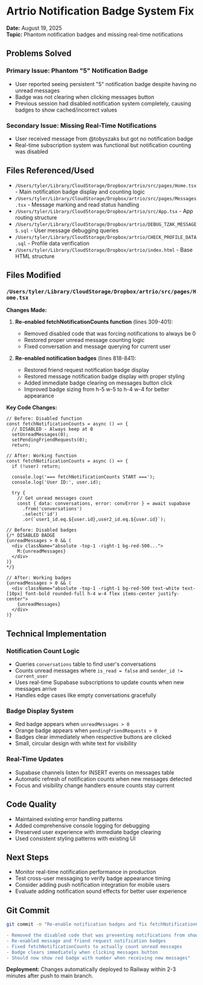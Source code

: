 # Artrio Notification Badge System Fix
**Date:** August 19, 2025  
**Topic:** Phantom notification badges and missing real-time notifications

## Problems Solved

### Primary Issue: Phantom "5" Notification Badge
- User reported seeing persistent "5" notification badge despite having no unread messages
- Badge was not clearing when clicking messages button
- Previous session had disabled notification system completely, causing badges to show cached/incorrect values

### Secondary Issue: Missing Real-Time Notifications  
- User received message from @tobyszaks but got no notification badge
- Real-time subscription system was functional but notification counting was disabled

## Files Referenced/Used
- `/Users/tyler/Library/CloudStorage/Dropbox/artrio/src/pages/Home.tsx` - Main notification badge display and counting logic
- `/Users/tyler/Library/CloudStorage/Dropbox/artrio/src/pages/Messages.tsx` - Message marking and read status handling
- `/Users/tyler/Library/CloudStorage/Dropbox/artrio/src/App.tsx` - App routing structure
- `/Users/tyler/Library/CloudStorage/Dropbox/artrio/DEBUG_TZAK_MESSAGES.sql` - User message debugging queries
- `/Users/tyler/Library/CloudStorage/Dropbox/artrio/CHECK_PROFILE_DATA.sql` - Profile data verification
- `/Users/tyler/Library/CloudStorage/Dropbox/artrio/index.html` - Base HTML structure

## Files Modified

### `/Users/tyler/Library/CloudStorage/Dropbox/artrio/src/pages/Home.tsx`
**Changes Made:**
1. **Re-enabled fetchNotificationCounts function** (lines 309-401):
   - Removed disabled code that was forcing notifications to always be 0
   - Restored proper unread message counting logic
   - Fixed conversation and message querying for current user

2. **Re-enabled notification badges** (lines 818-841):
   - Restored friend request notification badge display
   - Restored message notification badge display with proper styling
   - Added immediate badge clearing on messages button click
   - Improved badge sizing from h-5 w-5 to h-4 w-4 for better appearance

**Key Code Changes:**
```tsx
// Before: Disabled function
const fetchNotificationCounts = async () => {
  // DISABLED - Always keep at 0
  setUnreadMessages(0);
  setPendingFriendRequests(0);
  return;

// After: Working function
const fetchNotificationCounts = async () => {
  if (!user) return;
  
  console.log('=== fetchNotificationCounts START ===');
  console.log('User ID:', user.id);
  
  try {
    // Get unread messages count
    const { data: conversations, error: convError } = await supabase
      .from('conversations')
      .select('id')
      .or(`user1_id.eq.${user.id},user2_id.eq.${user.id}`);
```

```tsx
// Before: Disabled badges
{/* DISABLED BADGE
{unreadMessages > 0 && (
  <div className="absolute -top-1 -right-1 bg-red-500...">
    M:{unreadMessages}
  </div>
)}
*/}

// After: Working badges
{unreadMessages > 0 && (
  <div className="absolute -top-1 -right-1 bg-red-500 text-white text-[10px] font-bold rounded-full h-4 w-4 flex items-center justify-center">
    {unreadMessages}
  </div>
)}
```

## Technical Implementation

### Notification Count Logic
- Queries `conversations` table to find user's conversations
- Counts unread messages where `is_read = false` and `sender_id != current_user`
- Uses real-time Supabase subscriptions to update counts when new messages arrive
- Handles edge cases like empty conversations gracefully

### Badge Display System
- Red badge appears when `unreadMessages > 0`
- Orange badge appears when `pendingFriendRequests > 0`
- Badges clear immediately when respective buttons are clicked
- Small, circular design with white text for visibility

### Real-Time Updates
- Supabase channels listen for INSERT events on messages table
- Automatic refresh of notification counts when new messages detected
- Focus and visibility change handlers ensure counts stay current

## Code Quality
- Maintained existing error handling patterns
- Added comprehensive console logging for debugging
- Preserved user experience with immediate badge clearing
- Used consistent styling patterns with existing UI

## Next Steps
- Monitor real-time notification performance in production
- Test cross-user messaging to verify badge appearance timing
- Consider adding push notification integration for mobile users
- Evaluate adding notification sound effects for better user experience

## Git Commit
```bash
git commit -m "Re-enable notification badges and fix fetchNotificationCounts

- Removed the disabled code that was preventing notifications from showing
- Re-enabled message and friend request notification badges  
- Fixed fetchNotificationCounts to actually count unread messages
- Badge clears immediately when clicking messages button
- Should now show red badge with number when receiving new messages"
```

**Deployment:** Changes automatically deployed to Railway within 2-3 minutes after push to main branch.